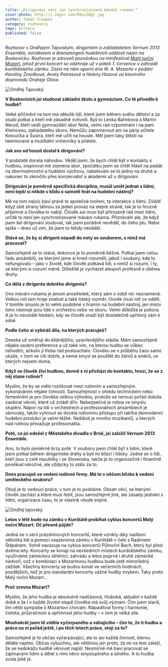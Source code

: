 ```yaml
---
title: „Dirigování není jen synchronizované mávání rukama.“
cover-photo: http://i.imgur.com/KNsy2Qgl.jpg
author: Tomáš Trumpeš
category: rozhovory
tags: kultura
published: false
---
```


*Rozhovor s Ondřejem Tajovským, dirigentem a zakladatelem Vernum 2013 Ensemble, iniciátorem a dramaturgem hudebních událostí nejen na Boskovicku. Rozhovor je zároveň pozvánkou na minifestival [Malý noční Mozart](https://www.zamek-kunstat.cz/cs/zpravy/10698-maly-nocni-mozart-na-kunstate), jehož první koncert se odehraje už v pátek 1. července v zahradě kunštátského zámku. Zazní na něm operní árie W. A. Mozarta v podání Karolíny Žmolíkové, Anety Petrasové a Heleny Hozové za klavírního doprovodu Ondreje Olose.*

<img src="http://i.imgur.com/KNsy2Qg.jpg" alt="Ondřej Tajovský" class="img-responsive img-popup" data-author="Tomáš Znamenáček">

**V Boskovicích jsi studoval základní školu a gymnázium. Co tě přivedlo k hudbě?**

Velké přičinění na tom má několik lidí, které jsem během svého dětství a za studií potkal a kteří mě zásadně ovlivnili. Byli to Lenka Bařinková a Martin Nerud, kteří vedli gymnaziální sbor Nota, velmi rád vzpomínám i na paní Kleinovou, zakladatelku sboru. Nemůžu zapomenout ani na pány učitele Kotoučka a Šustra, kteří mě učili na housle. Měl jsem taky štěstí na talentované a muzikální vrstevníky a přátele.

**Jak ses od houslí dostal k dirigování?**

V podstatě docela náhodou. Věděl jsem, že bych chtěl být v kontaktu s hudbou, inspiroval mě zejména sbor, zpočátku jsem se chtěl hlásit na pedák na sbormistrovství a hudební výchovu, nabalovalo se to jedno na druhé a nakonec to skončilo přes konzervatoř a akademii až u dirigování.

**Dirigování je poměrně specifická disciplína, musíš umět jednat s lidmi, není lepší si někde v klidu o samotě hrát na hudební nástroj?**

Mě na tom nejvíc baví právě to společné tvoření, ta interakce s lidmi. Zvlášť když obě strany táhnou za jeden provaz na stejné straně, tak je to hrozně příjemné a člověka to nabíjí. Člověk asi musí být přirozeně rád mezi lidmi, určitě to není jen synchronizované mávání rukama. Přiznávám ale, že když jsem šel dirigování studovat, tak jsem pořádně nevěděl, do čeho jdu. Nebo spíše – dnes už vím, že jsem to tehdy nevěděl. 

**Stává se, že by si dirigent nepadl do noty se souborem, s nímž má pracovat?**

Samozřejmě se to stává, dokonce je to poměrně běžné. Potkal jsem celou řadu ansámblů, se kterými jsme si hned rozuměli, jakož i soubory, kde to nefungovalo – jako v životě, kde člověk potkává lidi, s nimiž si rozumí, i ty, se kterými si rozumí méně. Důležité je vycházet alespoň profesně s oběma druhy.

**Co dělá z dirigenta dobrého dirigenta?**

Ono mávání rukama je jenom prostředek, který sám o sobě nic neznamená. Velkou roli tam hraje znalost a také lidský rozměr, člověk musí mít co sdělit. V tomhle smyslu je to velmi podobné s hraním na hudební nástroj, jen místo toho nástroje jsou lidé v orchestru nebo ve sboru. Velmi důležitá je pokora. A je to neustálé hledání, kdy se člověk snaží být dostatečně upřímný sám k sobě.

**Podle čeho si vybíráš díla, na kterých pracuješ?**

Dneska už směřuji do klidnějšího, uzavřenějšího stádia. Mám samozřejmě nějaké osobní preference a už také vím, na kterou hudbu se vůbec nehodím, ačkoliv ji třeba rád poslouchám. Člověku se v průběhu času samo ukáže, v čem se cítí dobře, a nemá smysl se pouštět do žánrů a směrů, ve kterých nejsem doma. 

**Když se člověk živí hudbou, denně s ní přichází do kontaktu, hrozí, že se z něj stane rutinér?**

Myslím, že by se mělo rozlišovat mezi rutinním a samozřejmým vykonáváním nějaké činnosti. Samozřejmost v ohledu technickém nebo řemeslném je pro člověka velkou výhodou, protože se nemusí pořád dokola zaobírat věcmi, které už zvládl dřív. Nebezpečná je rutina ve smyslu otupění. Nápor na lidi v orchestrech a profesionálních ansámblech je obrovský, takže vyhnout se docela rutinnímu přístupu při takřka dennodenní hudební produkci je velmi těžké. Naštěstí je mnoho muzikantů, u kterých nad rutinou převažuje profesionalita.

**Poté, co jsi odešel z Městského divadla v Brně, jsi založil Vernum 2013 Ensemble.**

Ano, to bylo poměrně brzy poté. V souboru jsem chtěl být s lidmi, které jsem potkal během dirigentské dráhy a byli mi blízcí i lidsky. Jedná se o lidi, kteří jsou z celé republiky i ze Slovenska, takže je to organizačně i finančně poněkud náročné, ale vždycky to stálo za to. 

**Dnes pracuješ ve vedení rodinné firmy. Má to v něčem blízko k vedení uměleckého souboru?**

Obojí je to vedoucí práce, v tom je to podobné. Obsah věcí, se kterými člověk zachází a které musí řešit, jsou samozřejmě jiné, ale zásady jednání s lidmi, organizace času, to je vlastně všude stejné.

<img src="http://i.imgur.com/xCGsnSc.jpg" alt="Ondřej tajovský" class="img-responsive img-popup" data-author="Tomáš Znamenáček">

**Letos v létě bude na zámku v Kunštátě probíhat cyklus koncertů Malý noční Mozart. Oč přesně půjde?**

Jedná se o sérii prázdninových koncertů, které vznikly díky nadšení několika lidí a pomoci osazenstva zámku v Kunštátě v čele s Radimem Štěpánem. Volně navazuje na cyklus koncertů Půlnoční Bach, který byl před dvěma lety. Koncerty se konají na nevšedních místech kunštátského zámku, využíváme zámeckou střelnici, zahradu a letos poprvé i druhé zámecké nádvoří, což v kombinaci s Mozartovou hudbou bude jistě mimořádný zážitek. Všechny koncerty se budou konat ve večerních hodinách, pozdějších, než je pro standardní koncerty vážné hudby zvykem. Taky proto Malý noční Mozart…

**Proč zrovna Mozart?**

Myslím, že jeho hudba je absolutně nadčasová, hluboká, aktuální v každé době a že i v každé životní etapě člověka má svůj význam. Čím jsem starší, tím větší sympatie k Mozartovi chovám. Nápaditost formy i harmonie, čistota, průzračnost a upřímnost jeho hudby – v tom je velká síla.

**Mnohokrát jsem tě viděla vyčerpaného a váhajícího – čím to, že ti hudba a práce na ní pořád ještě, i po těch letech práce, stojí za to?**

Samozřejmě je to občas vyčerpávající, ale to asi každá činnost, kterou děláte naplno. Občas vybuchnu, ale většinou jen proto, že mi na tom záleží, že se nedokážu hudbě věnovat napůl. Nesmírně mě baví pracovat se zajímavými lidmi a dělat s nimi něco smysluplného a silného. A to hudba zcela jistě je.
